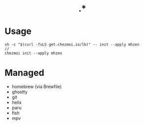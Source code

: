 <div align=center>

# .*

</div>

# Usage
```
sh -c "$(curl -fsLS get.chezmoi.io/lb)" -- init --apply mhzen
//
chezmoi init --apply mhzen
```

# Managed
- homebrew (via Brewfile)
- ghostty
- git
- helix
- paru
- fish
- mpv
